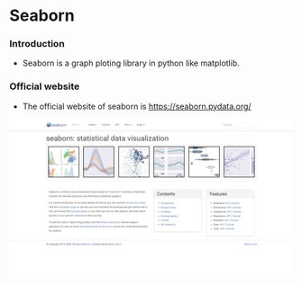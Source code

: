 # Seaborn
### Introduction
* Seaborn is a graph ploting library in python like matplotlib.     

### Official website 
* The official website of seaborn is https://seaborn.pydata.org/

![image](../img/seaborn.png)